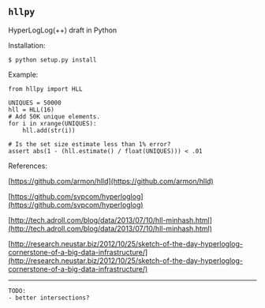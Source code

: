`hllpy`
------

HyperLogLog(++) draft in Python

Installation:

    $ python setup.py install

Example:

    from hllpy import HLL

    UNIQUES = 50000
    hll = HLL(16)
    # Add 50K unique elements.
    for i in xrange(UNIQUES):
        hll.add(str(i))

    # Is the set size estimate less than 1% error?
    assert abs(1 - (hll.estimate() / float(UNIQUES))) < .01

References:

[https://github.com/armon/hlld](https://github.com/armon/hlld)

[https://github.com/svpcom/hyperloglog](https://github.com/svpcom/hyperloglog)

[http://tech.adroll.com/blog/data/2013/07/10/hll-minhash.html](http://tech.adroll.com/blog/data/2013/07/10/hll-minhash.html)

[http://research.neustar.biz/2012/10/25/sketch-of-the-day-hyperloglog-cornerstone-of-a-big-data-infrastructure/](http://research.neustar.biz/2012/10/25/sketch-of-the-day-hyperloglog-cornerstone-of-a-big-data-infrastructure/)

-------------------------------------------------------------------


    TODO:
    - better intersections?
